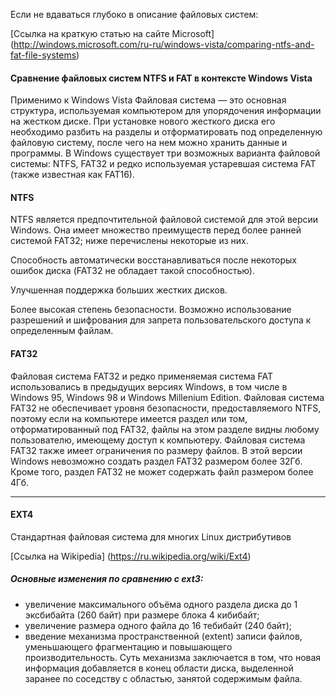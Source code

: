 Если не вдаваться глубоко в описание файловых систем:

[Ссылка на краткую статью на сайте Microsoft] (http://windows.microsoft.com/ru-ru/windows-vista/comparing-ntfs-and-fat-file-systems)

#### Сравнение файловых систем NTFS и FAT в контексте Windows Vista
Применимо к Windows Vista
Файловая система — это основная структура, используемая компьютером для упорядочения информации на жестком диске. При установке нового жесткого диска его необходимо разбить на разделы и отформатировать под определенную файловую систему, после чего на нем можно хранить данные и программы. В Windows существует три возможных варианта файловой системы: NTFS, FAT32 и редко используемая устаревшая система FAT (также известная как FAT16).

#### NTFS

NTFS является предпочтительной файловой системой для этой версии Windows. Она имеет множество преимуществ перед более ранней системой FAT32; ниже перечислены некоторые из них.

Способность автоматически восстанавливаться после некоторых ошибок диска (FAT32 не обладает такой способностью).

Улучшенная поддержка больших жестких дисков.

Более высокая степень безопасности. Возможно использование разрешений и шифрования для запрета пользовательского доступа к определенным файлам.

#### FAT32

Файловая система FAT32 и редко применяемая система FAT использовались в предыдущих версиях Windows, в том числе в Windows 95, Windows 98 и Windows Millenium Edition. Файловая система FAT32 не обеспечивает уровня безопасности, предоставляемого NTFS, поэтому если на компьютере имеется раздел или том, отформатированный под FAT32, файлы на этом разделе видны любому пользователю, имеющему доступ к компьютеру. Файловая система FAT32 также имеет ограничения по размеру файлов. В этой версии Windows невозможно создать раздел FAT32 размером более 32Гб. Кроме того, раздел FAT32 не может содержать файл размером более 4Гб.

---

#### EXT4

Стандартная файловая система для многих Linux дистрибутивов

[Ссылка на Wikipedia] (https://ru.wikipedia.org/wiki/Ext4)

##### Основные изменения по сравнению с ext3:

* увеличение максимального объёма одного раздела диска до 1 эксбибайта (260 байт) при размере блока 4 кибибайт;
* увеличение размера одного файла до 16 тебибайт (240 байт);
* введение механизма пространственной (extent) записи файлов, уменьшающего фрагментацию и повышающего производительность. Суть механизма заключается в том, что новая информация добавляется в конец области диска, выделенной заранее по соседству с областью, занятой содержимым файла.